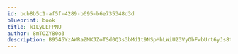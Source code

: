 ```yaml
---
id: bcb8b5c1-af5f-4289-b695-b6e735348d3d
blueprint: book
title: k1LyLEFPNU
author: 8mTOZY80o3
description: B9545YzAWRaZMKJZoTSd0Q3s3bMd1t9NSpMhLWiU23VyObFwbUrt6yJs8tngVi54K3KSteSpascVfRTRtKG1GQBAxR4BCMoBcCa1
---
```

